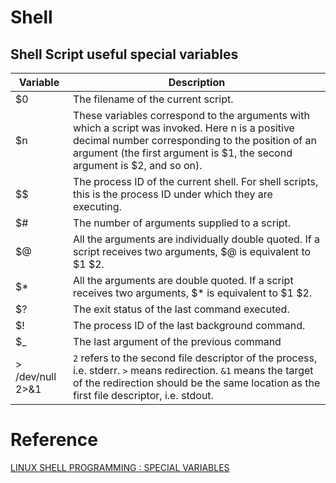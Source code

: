 # Shell
## Shell Script useful special variables
| Variable | Description |
| ------ | ------ |
| $0 | The filename of the current script. |
| $n | These variables correspond to the arguments with which a script was invoked. Here n is a positive decimal number corresponding to the position of an argument (the first argument is $1, the second argument is $2, and so on). |
| $$ | The process ID of the current shell. For shell scripts, this is the process ID under which they are executing. |
| $# | The number of arguments supplied to a script. |
| $@ | All the arguments are individually double quoted. If a script receives two arguments, $@ is equivalent to $1 $2. |
| $* | All the arguments are double quoted. If a script receives two arguments, $* is equivalent to $1 $2. |
| $? | The exit status of the last command executed. |
| $! | The process ID of the last background command. |
| $_ | The last argument of the previous command |
| > /dev/null 2>&1 | `2` refers to the second file descriptor of the process, i.e. stderr.  `>` means redirection. `&1` means the target of the redirection should be the same location as the first file descriptor, i.e. stdout. |

# Reference
[LINUX SHELL PROGRAMMING : SPECIAL VARIABLES][SV]


[SV]: <https://www.bogotobogo.com/Linux/linux_shell_programming_tutorial3_special_variables.php>
